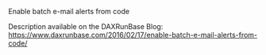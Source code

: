 Enable batch e-mail alerts from code

Description available on the DAXRunBase Blog:
https://www.daxrunbase.com/2016/02/17/enable-batch-e-mail-alerts-from-code/
